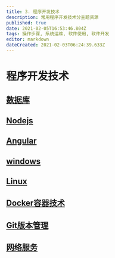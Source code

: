 ```yaml
---
title: 3. 程序开发技术
description: 常用程序开发技术分主题资源
published: true
date: 2021-02-05T16:53:46.804Z
tags: 操作步骤, 系统运维, 软件使用, 软件开发
editor: markdown
dateCreated: 2021-02-03T06:24:39.633Z
---
```


# 程序开发技术
## [数据库](/software-steps/databases)

## [Nodejs](/software-steps/nodejs)

## [Angular](/software-steps/angular)

## [windows](/software-steps/windows)

## [Linux](/software-steps/linux)

## [Docker容器技术](/software-steps/virtual-containers)

## [Git版本管理](/software-steps/version-control)

## [网络服务](/software-steps/WebServer)


